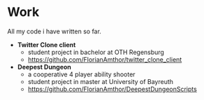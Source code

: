 # Work
All my code i have written so far.

  - <b>Twitter Clone client</b>
    - student project in bachelor at OTH Regensburg
    - https://github.com/FlorianAmthor/twitter_clone_client
  - <b>Deepest Dungeon</b>
    - a cooperative 4 player ability shooter
    - student project in master at University of Bayreuth
    - https://github.com/FlorianAmthor/DeepestDungeonScripts
